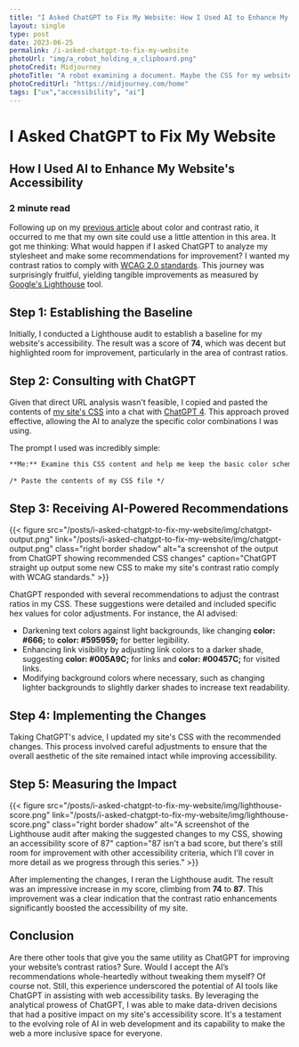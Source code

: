```yaml
---
title: "I Asked ChatGPT to Fix My Website: How I Used AI to Enhance My Website's Accessibility"
layout: single
type: post
date: 2023-06-25
permalink: /i-asked-chatgpt-to-fix-my-website
photoUrl: "img/a_robot_holding_a_clipboard.png"
photoCredit: Midjourney
photoTitle: "A robot examining a document. Maybe the CSS for my website?"
photoCreditUrl: "https://midjourney.com/home"
tags: ["ux","accessibility", "ai"]
---
```


# I Asked ChatGPT to Fix My Website 
## How I Used AI to Enhance My Website's Accessibility
### 2 minute read

Following up on my [previous article](/posts/color-and-contrast/) about color and contrast ratio, it occurred to me that my own site could use a little attention in this area. It got me thinking: What would happen if I asked ChatGPT to analyze my stylesheet and make some recommendations for improvement? I wanted my contrast ratios to comply with [WCAG 2.0 standards](https://www.w3.org/TR/WCAG20/). This journey was surprisingly fruitful, yielding tangible improvements as measured by [Google's Lighthouse](https://developer.chrome.com/docs/lighthouse/overview/) tool.

## Step 1: Establishing the Baseline
Initially, I conducted a Lighthouse audit to establish a baseline for my website's accessibility. The result was a score of **74**, which was decent but highlighted room for improvement, particularly in the area of contrast ratios.

## Step 2: Consulting with ChatGPT
Given that direct URL analysis wasn't feasible, I copied and pasted the contents of [my site's CSS](https://drewux.com/assets/css/styles.css) into a chat with [ChatGPT 4](https://chat.openai.com/). This approach proved effective, allowing the AI to analyze the specific color combinations I was using.

The prompt I used was incredibly simple:

```markdown
**Me:** Examine this CSS content and help me keep the basic color scheme, but fix my contrast ratios to be WCAG 2.0 compliant.   
   
/* Paste the contents of my CSS file */
```

## Step 3: Receiving AI-Powered Recommendations
{{< figure src="/posts/i-asked-chatgpt-to-fix-my-website/img/chatgpt-output.png" link="/posts/i-asked-chatgpt-to-fix-my-website/img/chatgpt-output.png" class="right border shadow" alt="a screenshot of the output from ChatGPT showing recommended CSS changes" caption="ChatGPT straight up output some new CSS to make my site's contrast ratio comply with WCAG standards." >}}

ChatGPT responded with several recommendations to adjust the contrast ratios in my CSS. These suggestions were detailed and included specific hex values for color adjustments. For instance, the AI advised:
* Darkening text colors against light backgrounds, like changing **color: #666;** to **color: #595959;** for better legibility.
* Enhancing link visibility by adjusting link colors to a darker shade, suggesting **color: #005A9C;** for links and **color: #00457C;** for visited links.
* Modifying background colors where necessary, such as changing lighter backgrounds to slightly darker shades to increase text readability.

## Step 4: Implementing the Changes
Taking ChatGPT's advice, I updated my site's CSS with the recommended changes. This process involved careful adjustments to ensure that the overall aesthetic of the site remained intact while improving accessibility.

## Step 5: Measuring the Impact
{{< figure src="/posts/i-asked-chatgpt-to-fix-my-website/img/lighthouse-score.png" link="/posts/i-asked-chatgpt-to-fix-my-website/img/lighthouse-score.png" class="right border shadow" alt="A screenshot of the Lighthouse audit after making the suggested changes to my CSS, showing an accessibility score of 87" caption="87 isn't a bad score, but there's still room for improvement with other accessibility criteria, which I'll cover in more detail as we progress through this series." >}}

After implementing the changes, I reran the Lighthouse audit. The result was an impressive increase in my score, climbing from **74** to **87**. This improvement was a clear indication that the contrast ratio enhancements significantly boosted the accessibility of my site.

## Conclusion
Are there other tools that give you the same utility as ChatGPT for improving your website’s contrast ratios? Sure. Would I accept the AI’s recommendations whole-heartedly without tweaking them myself? Of course not. Still, this experience underscored the potential of AI tools like ChatGPT in assisting with web accessibility tasks. By leveraging the analytical prowess of ChatGPT, I was able to make data-driven decisions that had a positive impact on my site's accessibility score. It's a testament to the evolving role of AI in web development and its capability to make the web a more inclusive space for everyone.